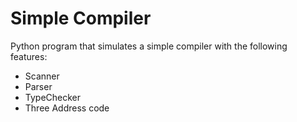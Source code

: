 # Simple Compiler

Python program that simulates a simple compiler with the following features:

- Scanner
- Parser
- TypeChecker
- Three Address code
